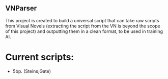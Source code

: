 ## VNParser
This project is created to build a universal script that can take raw scripts from Visual Novels (extracting the script from the VN is beyond the scope of this project) and outputting them in a clean format, to be used in training AI.

# Current scripts:
- 5bp. (Steins;Gate)
